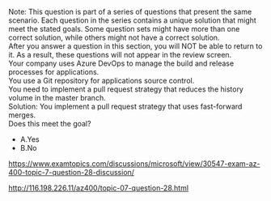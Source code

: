 Note: This question is part of a series of questions that present the same scenario. Each question in the series contains a unique solution that might meet the stated goals. Some question sets might have more than one correct solution, while others might not have a correct solution.<br/>After you answer a question in this section, you will NOT be able to return to it. As a result, these questions will not appear in the review screen.<br/>Your company uses Azure DevOps to manage the build and release processes for applications.<br/>You use a Git repository for applications source control.<br/>You need to implement a pull request strategy that reduces the history volume in the master branch.<br/>Solution: You implement a pull request strategy that uses fast-forward merges.<br/>Does this meet the goal?<br/><ul><li class="multi-choice-item correct-hidden"><span class="multi-choice-letter" data-choice-letter="A">A.</span>Yes</li><li class="multi-choice-item"><span class="multi-choice-letter" data-choice-letter="B">B.</span>No</li></ul><p><a href="https://www.examtopics.com/discussions/microsoft/view/30547-exam-az-400-topic-7-question-28-discussion/">https://www.examtopics.com/discussions/microsoft/view/30547-exam-az-400-topic-7-question-28-discussion/</a></p><p><a href="http://116.198.226.11/az400/topic-07-question-28.html">http://116.198.226.11/az400/topic-07-question-28.html</a></p><script src="https://giscus.app/client.js"                    data-repo="azsamples/az204"                    data-repo-id="R_kgDOMRXzDQ"                    data-category="General"                    data-category-id="DIC_kwDOMRXzDc4Cgi27"                    data-mapping="pathname"                    data-strict="0"                    data-reactions-enabled="0"                    data-emit-metadata="0"                    data-input-position="bottom"                    data-theme="preferred_color_scheme"                    data-lang="en"                    crossorigin="anonymous"                    async>                    </script>